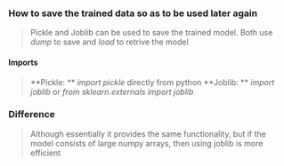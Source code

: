 ### How to save the trained data so as to be used later again

> Pickle and Joblib can be used to save the trained model.
> Both use *dump* to save and *load* to retrive the model

#### Imports
> **Pickle: ** *import pickle* directly from python
> **Joblib: ** *import joblib* or *from sklearn.externals import joblib*

### Difference
> Although essentially it provides the same functionality, but if the model consists of large numpy arrays, then using joblib is more efficient


